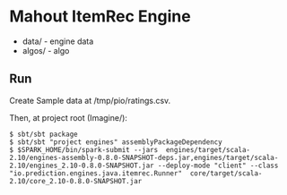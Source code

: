 # Mahout ItemRec Engine

* data/ - engine data
* algos/ - algo


## Run

Create Sample data at /tmp/pio/ratings.csv.

Then, at project root (Imagine/):

    $ sbt/sbt package
    $ sbt/sbt "project engines" assemblyPackageDependency
    $ $SPARK_HOME/bin/spark-submit --jars  engines/target/scala-2.10/engines-assembly-0.8.0-SNAPSHOT-deps.jar,engines/target/scala-2.10/engines_2.10-0.8.0-SNAPSHOT.jar --deploy-mode "client" --class "io.prediction.engines.java.itemrec.Runner"  core/target/scala-2.10/core_2.10-0.8.0-SNAPSHOT.jar
